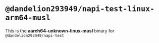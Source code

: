 # `@dandelion293949/napi-test-linux-arm64-musl`

This is the **aarch64-unknown-linux-musl** binary for `@dandelion293949/napi-test`
